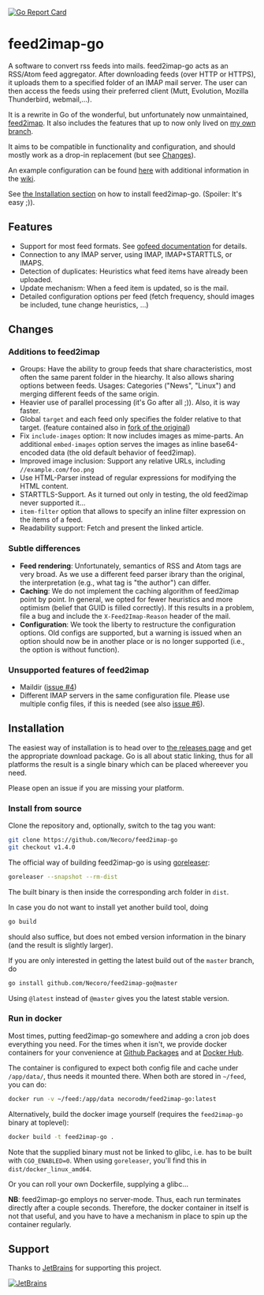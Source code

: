 [![Go Report Card](https://goreportcard.com/badge/github.com/Necoro/feed2imap-go)](https://goreportcard.com/report/github.com/Necoro/feed2imap-go)

# feed2imap-go

A software to convert rss feeds into mails. feed2imap-go acts as an RSS/Atom feed aggregator. After downloading feeds 
(over HTTP or HTTPS), it uploads them to a specified folder of an IMAP mail server. The user can then access the feeds 
using their preferred client (Mutt, Evolution, Mozilla Thunderbird, webmail,...).

It is a rewrite in Go of the wonderful, but unfortunately now unmaintained, [feed2imap](https://github.com/feed2imap/feed2imap).
It also includes the features that up to now only lived on [my own branch][nec].

It aims to be compatible in functionality and configuration, and should mostly work as a drop-in replacement 
(but see [Changes](#changes)).

An example configuration can be found [here](config.yml.example) with additional information in the [wiki](https://github.com/Necoro/feed2imap-go/wiki/Detailed-Options).

See [the Installation section](#installation) on how to install feed2imap-go. (Spoiler: It's easy ;)).

## Features

* Support for most feed formats. See [gofeed documentation](https://github.com/mmcdole/gofeed/blob/master/README.md#features) 
for details.
* Connection to any IMAP server, using IMAP, IMAP+STARTTLS, or IMAPS.
* Detection of duplicates: Heuristics what feed items have already been uploaded.
* Update mechanism: When a feed item is updated, so is the mail.
* Detailed configuration options per feed (fetch frequency, should images be included, tune change heuristics, ...)

## Changes

### Additions to feed2imap

* Groups: Have the ability to group feeds that share characteristics, most often the same parent folder in the hiearchy.
  It also allows sharing options between feeds. Usages: Categories ("News", "Linux") and merging different feeds of the same origin.
* Heavier use of parallel processing (it's Go after all ;)). Also, it is way faster.
* Global `target` and each feed only specifies the folder relative to that target. 
(feature contained also in [fork of the original][nec]) 
* Fix `include-images` option: It now includes images as mime-parts. An additional `embed-images` option serves the images 
as inline base64-encoded data (the old default behavior of feed2imap).
* Improved image inclusion: Support any relative URLs, including `//example.com/foo.png`
* Use HTML-Parser instead of regular expressions for modifying the HTML content.
* STARTTLS-Support. As it turned out only in testing, the old feed2imap never supported it...
* `item-filter` option that allows to specify an inline filter expression on the items of a feed.
* Readability support: Fetch and present the linked article.

### Subtle differences

* **Feed rendering**: Unfortunately, semantics of RSS and Atom tags are very broad. As we use a different feed parser 
ibrary than the original, the interpretation (e.g., what tag is "the author") can differ.
* **Caching**: We do not implement the caching algorithm of feed2imap point by point. In general, we opted for fewer 
heuristics and more optimism (belief that GUID is filled correctly). If this results in a problem, file a bug and include the `X-Feed2Imap-Reason` header of the mail.
* **Configuration**: We took the liberty to restructure the configuration options. Old configs are supported, but a 
warning is issued when an option should now be in another place or is no longer supported (i.e., the option is without function).

### Unsupported features of feed2imap

* Maildir ([issue #4][i4])
* Different IMAP servers in the same configuration file. Please use multiple config files, if this is needed (see also [issue #6][i6]).

## Installation

The easiest way of installation is to head over to [the releases page](https://github.com/Necoro/feed2imap-go/releases/latest)
and get the appropriate download package. Go is all about static linking, thus for all platforms the result is a single
binary which can be placed whereever you need.

Please open an issue if you are missing your platform.

### Install from source

Clone the repository and, optionally, switch to the tag you want:
````bash
git clone https://github.com/Necoro/feed2imap-go
git checkout v1.4.0
````

The official way of building feed2imap-go is using [goreleaser](https://github.com/goreleaser/goreleaser):
````bash
goreleaser --snapshot --rm-dist
````
The built binary is then inside the corresponding arch folder in `dist`.

In case you do not want to install yet another build tool, doing
````bash
go build
````
should also suffice, but does not embed version information in the binary (and the result is slightly larger).

If you are only interested in getting the latest build out of the `master` branch, do
````bash
go install github.com/Necoro/feed2imap-go@master
````
Using `@latest` instead of `@master` gives you the latest stable version.

### Run in docker

Most times, putting feed2imap-go somewhere and adding a cron job does everything you need. For the times when it isn't, we provide docker containers for your convenience at [Github Packages](https://github.com/Necoro/feed2imap-go/packages) and at [Docker Hub](https://hub.docker.com/r/necorodm/feed2imap-go).

The container is configured to expect both config file and cache under `/app/data/`, thus needs it mounted there.
When both are stored in `~/feed`, you can do:
````bash
docker run -v ~/feed:/app/data necorodm/feed2imap-go:latest
````

Alternatively, build the docker image yourself (requires the `feed2imap-go` binary at toplevel):
````bash
docker build -t feed2imap-go .
````
Note that the supplied binary must not be linked to glibc, i.e. has to be built with `CGO_ENABLED=0`. When using `goreleaser`, you'll find this in  `dist/docker_linux_amd64`.

Or you can roll your own Dockerfile, supplying a glibc...

**NB**: feed2imap-go employs no server-mode. Thus, each run terminates directly after a couple seconds. Therefore, the docker container in itself is not that useful, and you have to have a mechanism in place to spin up the container regularly.

## Support

Thanks to [JetBrains][jb] for supporting this project.

[![JetBrains](https://necoro.dev/data/jetbrains_small2.png)][jb]

[i6]: https://github.com/Necoro/feed2imap-go/issues/6
[i4]: https://github.com/Necoro/feed2imap-go/issues/4
[i9]: https://github.com/Necoro/feed2imap-go/issues/9
[nec]: https://github.com/Necoro/feed2imap
[jb]: https://www.jetbrains.com/?from=feed2imap-go
